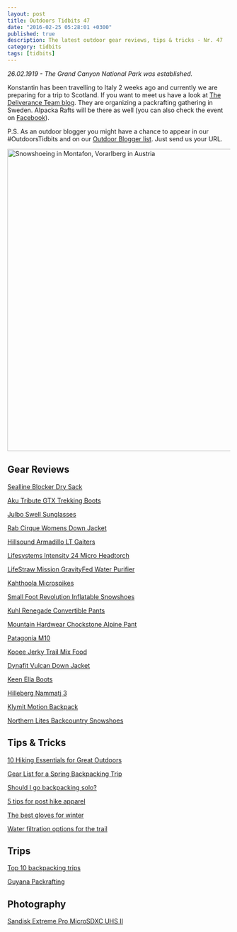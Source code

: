 ```yaml
---
layout: post
title: Outdoors Tidbits 47
date: "2016-02-25 05:28:01 +0300"
published: true
description: The latest outdoor gear reviews, tips & tricks - Nr. 47
category: tidbits
tags: [tidbits]
---
```

*26.02.1919 - The Grand Canyon National Park was established.*

Konstantin has been travelling to Italy 2 weeks ago and currently we are preparing for a trip to Scotland. If you want to meet us have a look at <a href="http://deliveranceteam.outdrr.com/information-angaende-swedish-packraft-round-up-2016/">The Deliverance Team blog</a>. They are organizing a packrafting gathering in Sweden. Alpacka Rafts will be there as well (you can also check the event on <a href="https://www.facebook.com/events/501436800038543/permalink/501710246677865/">Facebook</a>). 

P.S. As an outdoor blogger you might have a chance to appear in our #OutdoorsTidbits and on our <a href="http://www.hikeventures.com/blogs/">Outdoor Blogger list</a>. Just send us your URL.

<a data-flickr-embed="true"  href="https://www.flickr.com/photos/90204224@N07/24251111034/in/dateposted-public/" title="Snowshoeing in Montafon, Vorarlberg in Austria"><img src="https://farm2.staticflickr.com/1444/24251111034_c22cba2bd2_b.jpg" width="1024" height="681" alt="Snowshoeing in Montafon, Vorarlberg in Austria"></a><script async src="//embedr.flickr.com/assets/client-code.js" charset="utf-8"></script>
<!--more-->

## Gear Reviews
<a href="http://treelinebackpacker.com/2016/02/24/sealline-blocker-dry-sack/">Sealline Blocker Dry Sack</a>
 
<a href="http://thegirloutdoors.co.uk/2016/02/22/review-aku-tribute-gtx-trekking-boots-japan/">Aku Tribute GTX Trekking Boots</a>
 
<a href="http://www.fionaoutdoors.co.uk/2016/02/kit-review-julbo-nautic-swell-sunglasses.html">Julbo Swell Sunglasses</a>
 
<a href="http://www.fionaoutdoors.co.uk/2016/02/kit-review-rab-cirque-womens-down-jacket.html">Rab Cirque Womens Down Jacket</a>
 
<a href="http://treelinebackpacker.com/2016/02/21/hillsound-armadillo-lt-gaiters-review/">Hillsound Armadillo LT Gaiters</a>
 
<a href="http://wildaboutscotland.com/2016/02/21/product-review-lifesystems-intensity-24-micro-headtorch/">Lifesystems Intensity 24 Micro Headtorch</a>
 
<a href="http://feeds.feedblitz.com/~/138207775/0/sectionhikercom~LifeStraw-Mission-GravityFed-Water-Purifier-Review/">LifeStraw Mission GravityFed Water Purifier</a>
 
<a href="http://treelinebackpacker.com/2016/02/12/kahthoola-microspikes-review/">Kahthoola Microspikes</a>
 
<a href="https://gearjunkie.com/small-foot-revolution-inflatable-snowshoes-review">Small Foot Revolution Inflatable Snowshoes</a>
 
<a href="http://blog.rei.com/hike/gear-review-kuhl-renegade-convertible-pants/">Kuhl Renegade Convertible Pants</a>
 
<a href="http://3upadventures.com/2016/02/11/gear-review-mountain-hardware-chockstone-alpine-pant/">Mountain Hardwear Chockstone Alpine Pant</a>
 
<a href="http://www.gearexposure.com/patagonia-m10-review-ultralight-emergency-shell/">Patagonia M10</a>
 
<a href="http://www.hikingthetrail.com/2016/02/kooee-jerky-trail-mix-food-review/">Kooee Jerky Trail Mix Food</a>
 
<a href="https://gearjunkie.com/stretchy-puffy-dynafit-vulcan-down-jacket-review">Dynafit Vulcan Down Jacket</a>
 
<a href="http://thegirloutdoors.co.uk/2016/02/08/keen-ella-boots/">Keen Ella Boots</a>
 
<a href="http://fraeulein-draussen.de/hilleberg-nammatj-3-testbericht/">Hilleberg Nammatj 3</a>
 
<a href="http://feeds.feedblitz.com/~/136608167/0/sectionhikercom~Klymit-Motion-Backpack-Review/">Klymit Motion Backpack</a>
 
<a href="http://feeds.feedblitz.com/~/134110555/0/sectionhikercom~Northern-Lites-Backcountry-Snowshoes-Review/">Northern Lites Backcountry Snowshoes</a>
 
## Tips & Tricks
<a href="http://www.bushwalkingblog.com.au/hiking-essentials-great-outdoors-month-easter/">10 Hiking Essentials for Great Outdoors</a>
 
<a href="http://blissfulhiking.blogspot.com/2012/11/making-gear-list-and-checking-it-twice.html">Gear List for a Spring Backpacking Trip</a>
 
<a href="http://thebigoutside.com/ask-me-should-i-go-backpacking-solo/">Should I go backpacking solo?</a>
 
<a href="http://hikeswithtykes.blogspot.com/2016/02/five-tips-for-post-hike-apparel.html">5 tips for post hike apparel</a>
 
<a href="http://thebigoutside.com/review-the-best-gloves-for-winter/">The best gloves for winter</a>
 
<a href="http://www.hikingforward.com/blog/water-filtration-options-for-the-trail">Water filtration options for the trail</a>
 
## Trips
<a href="http://thebigoutside.com/my-top-10-favorite-backpacking-trips/">Top 10 backpacking trips</a>
 
<a href="http://beyondthebackyard.com/2016/02/22/guyana-packrafting/">Guyana Packrafting</a>
 
## Photography
<a href="http://www.dpreview.com/news/4525535183/sandisk-extreme-pro-microsdxc-uhs-ii-is-worlds-fastest">Sandisk Extreme Pro MicroSDXC UHS II</a>
